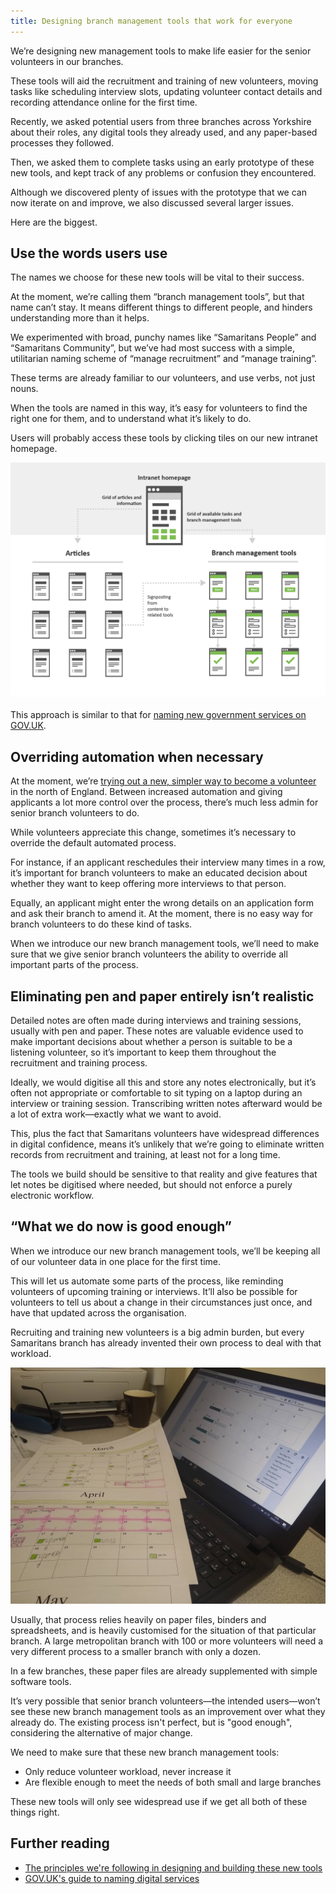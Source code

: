 ```yaml
---
title: Designing branch management tools that work for everyone
---
```



We’re designing new management tools to make life easier for the senior volunteers in our branches.

These tools will aid the recruitment and training of new volunteers, moving tasks like scheduling interview slots, updating volunteer contact details and recording attendance online for the first time.

Recently, we asked potential users from three branches across Yorkshire about their roles, any digital tools they already used, and any paper-based processes they followed.

Then, we asked them to complete tasks using an early prototype of these new tools, and kept track of any problems or confusion they encountered.

Although we discovered plenty of issues with the prototype that we can now iterate on and improve, we also discussed several larger issues.

Here are the biggest.



## Use the words users use

The names we choose for these new tools will be vital to their success.

At the moment, we’re calling them “branch management tools”, but that name can’t stay. It means different things to different people, and hinders understanding more than it helps.

We experimented with broad, punchy names like “Samaritans People” and “Samaritans Community”, but we’ve had most success with a simple, utilitarian naming scheme of “manage recruitment” and “manage training”.

These terms are already familiar to our volunteers, and use verbs, not just nouns.

When the tools are named in this way, it’s easy for volunteers to find the right one for them, and to understand what it’s likely to do.

Users will probably access these tools by clicking tiles on our new intranet homepage.

![Tiles on the intranet homepage, some for content, some for branch management tools.](/uploads/intranet_ia.png)

This approach is similar to that for [naming new government services on GOV.UK](https://www.gov.uk/service-manual/design/naming-your-service).


## Overriding automation when necessary

At the moment, we’re [trying out a new, simpler way to become a volunteer](https://samaritans-digital.github.io/volunteer-recruitment-improvements.html) in the north of England. Between increased automation and giving applicants a lot more control over the process, there’s much less admin for senior branch volunteers to do.

While volunteers appreciate this change, sometimes it’s necessary to override the default automated process.

For instance, if an applicant reschedules their interview many times in a row, it’s important for branch volunteers to make an educated decision about whether they want to keep offering more interviews to that person.

Equally, an applicant might enter the wrong details on an application form and ask their branch to amend it. At the moment, there is no easy way for branch volunteers to do these kind of tasks.

When we introduce our new branch management tools, we’ll need to make sure that we give senior branch volunteers the ability to override all important parts of the process.


## Eliminating pen and paper entirely isn’t realistic

Detailed notes are often made during interviews and training sessions, usually with pen and paper. These notes are valuable evidence used to make important decisions about whether a person is suitable to be a listening volunteer, so it’s important to keep them throughout the recruitment and training process.

Ideally, we would digitise all this and store any notes electronically, but it’s often not appropriate or comfortable to sit typing on a laptop during an interview or training session. Transcribing written notes afterward would be a lot of extra work—exactly what we want to avoid.

This, plus the fact that Samaritans volunteers have widespread differences in digital confidence, means it’s unlikely that we’re going to eliminate written records from recruitment and training, at least not for a long time.

The tools we build should be sensitive to that reality and give features that let notes be digitised where needed, but should not enforce a purely electronic workflow.


## “What we do now is good enough”

When we introduce our new branch management tools, we’ll be keeping all of our volunteer data in one place for the first time.

This will let us automate some parts of the process, like reminding volunteers of upcoming training or interviews. It’ll also be possible for volunteers to tell us about a change in their circumstances just once, and have that updated across the organisation.

Recruiting and training new volunteers is a big admin burden, but every Samaritans branch has already invented their own process to deal with that workload.

![Existing processes are often "good enough" compared to digital alternatives](/uploads/calendars.jpg)

Usually, that process relies heavily on paper files, binders and spreadsheets, and is heavily customised for the situation of that particular branch. A large metropolitan branch with 100 or more volunteers will need a very different process to a smaller branch with only a dozen.

In a few branches, these paper files are already supplemented with simple software tools.

It’s very possible that senior branch volunteers—the intended users—won’t see these new branch management tools as an improvement over what they already do. The existing process isn't perfect, but is "good enough", considering the alternative of major change.

We need to make sure that these new branch management tools:

* Only reduce volunteer workload, never increase it
* Are flexible enough to meet the needs of both small and large branches

These new tools will only see widespread use if we get all both of these things right.


## Further reading

- [The principles we're following in designing and building these new tools](https://betterdigital.services/principles/)
- [GOV.UK's guide to naming digital services](https://www.gov.uk/service-manual/design/naming-your-service)
